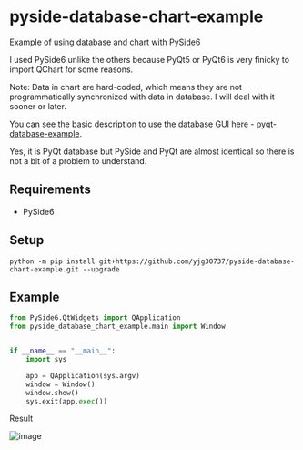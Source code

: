 # pyside-database-chart-example
Example of using database and chart with PySide6

I used PySide6 unlike the others because PyQt5 or PyQt6 is very finicky to import QChart for some reasons.

Note: Data in chart are hard-coded, which means they are not programmatically synchronized with data in database. I will deal with it sooner or later.

You can see the basic description to use the database GUI here - <a href="https://github.com/yjg30737/pyqt-database-example">pyqt-database-example</a>. 

Yes, it is PyQt database but PySide and PyQt are almost identical so there is not a bit of a problem to understand. 

## Requirements
* PySide6

## Setup
`python -m pip install git+https://github.com/yjg30737/pyside-database-chart-example.git --upgrade`

## Example
```python
from PySide6.QtWidgets import QApplication
from pyside_database_chart_example.main import Window


if __name__ == "__main__":
    import sys

    app = QApplication(sys.argv)
    window = Window()
    window.show()
    sys.exit(app.exec())
```

Result

![image](https://user-images.githubusercontent.com/55078043/184469977-8dc68ed2-6b76-47e1-8763-b430549392a4.png)
